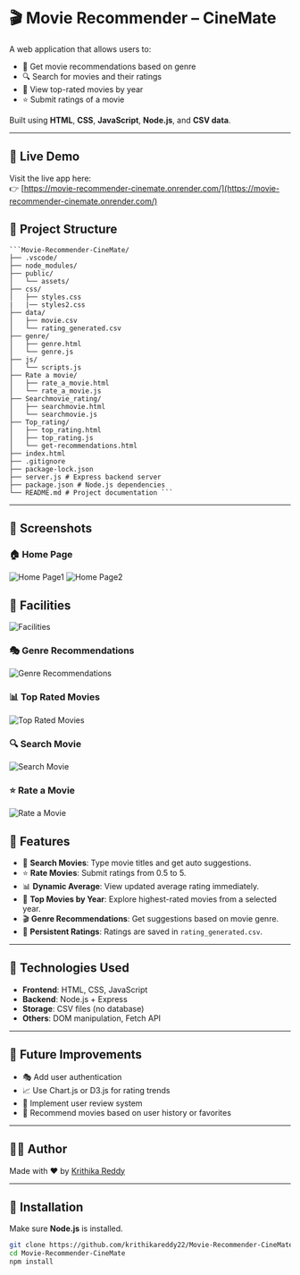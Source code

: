 # 🎬 Movie Recommender – CineMate

A web application that allows users to:
- 🧠 Get movie recommendations based on genre
- 🔍 Search for movies and their ratings
- 📅 View top-rated movies by year
- ⭐ Submit ratings of a movie

Built using **HTML**, **CSS**, **JavaScript**, **Node.js**, and **CSV data**.

---
## 🚀 Live Demo

Visit the live app here:  
👉 [https://movie-recommender-cinemate.onrender.com/](https://movie-recommender-cinemate.onrender.com/)


## 📁 Project Structure

<pre><code>```Movie-Recommender-CineMate/
├── .vscode/
├── node_modules/
├── public/
│   └── assets/
├── css/
│   ├── styles.css
|   |── styles2.css
├── data/
│   ├── movie.csv
│   └── rating_generated.csv
├── genre/
│   ├── genre.html
│   └── genre.js
├── js/
│   └── scripts.js
├── Rate a movie/
│   ├── rate_a_movie.html
│   └── rate_a_movie.js
├── Searchmovie_rating/
│   ├── searchmovie.html
│   └── searchmovie.js
├── Top_rating/
│   ├── top_rating.html
│   ├── top_rating.js
│   └── get-recommendations.html
├── index.html
├── .gitignore
├── package-lock.json
├── server.js # Express backend server
├── package.json # Node.js dependencies
└── README.md # Project documentation ``` </code></pre>


---
## 📸 Screenshots

### 🏠 Home Page
![Home Page1](./screenshots/home1.png)
![Home Page2](./screenshots/home2.png)

## 🏢 Facilities
![Facilities](./screenshots/facilities.png)


### 🎭 Genre Recommendations
![Genre Recommendations](./screenshots/genre.png)


### 📊 Top Rated Movies
![Top Rated Movies](./screenshots/top-rated.png)


### 🔍 Search Movie
![Search Movie](./screenshots/search.png)


### ⭐ Rate a Movie
![Rate a Movie](./screenshots/rate.png)

## 🚀 Features

- 🔎 **Search Movies**: Type movie titles and get auto suggestions.
- ⭐ **Rate Movies**: Submit ratings from 0.5 to 5.
- 📊 **Dynamic Average**: View updated average rating immediately.
- 📅 **Top Movies by Year**: Explore highest-rated movies from a selected year.
- 🎬 **Genre Recommendations**: Get suggestions based on movie genre.
- 💾 **Persistent Ratings**: Ratings are saved in `rating_generated.csv`.

---

## 🧠 Technologies Used

- **Frontend**: HTML, CSS, JavaScript  
- **Backend**: Node.js + Express  
- **Storage**: CSV files (no database)  
- **Others**: DOM manipulation, Fetch API

---

## 📌 Future Improvements

- 🎭 Add user authentication  
- 📈 Use Chart.js or D3.js for rating trends  
- 💬 Implement user review system  
- 🧠 Recommend movies based on user history or favorites

---

## 🙋‍♀️ Author

Made with ❤️ by [Krithika Reddy](https://github.com/krithikareddy22)

---

## 🔧 Installation

Make sure **Node.js** is installed.

```bash
git clone https://github.com/krithikareddy22/Movie-Recommender-CineMate.git
cd Movie-Recommender-CineMate
npm install
